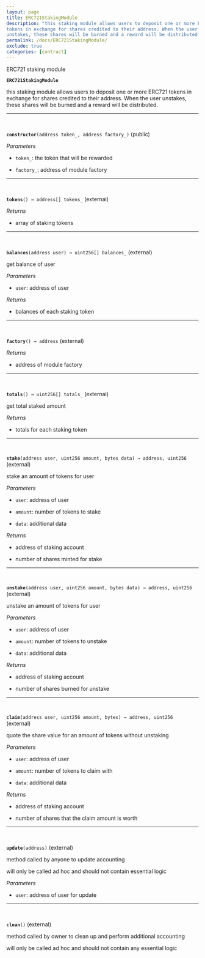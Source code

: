 ```yaml
---
layout: page
title: ERC721StakingModule
description: "this staking module allows users to deposit one or more ERC721
tokens in exchange for shares credited to their address. When the user
unstakes, these shares will be burned and a reward will be distributed."
permalink: /docs/ERC721StakingModule/
exclude: true
categories: [contract]
---
```


ERC721 staking module



**`ERC721StakingModule`**

this staking module allows users to deposit one or more ERC721
tokens in exchange for shares credited to their address. When the user
unstakes, these shares will be burned and a reward will be distributed.







****
<br>

**`constructor`**`(address token_, address factory_)` (public)





*Parameters*  
- `token_`: the token that will be rewarded

- `factory_`: address of module factory



****
<br>

**`tokens`**`() → address[] tokens_` (external)






*Returns*  
- array of staking tokens


****
<br>

**`balances`**`(address user) → uint256[] balances_` (external)

get balance of user




*Parameters*  
- `user`: address of user


*Returns*  
- balances of each staking token


****
<br>

**`factory`**`() → address` (external)






*Returns*  
- address of module factory


****
<br>

**`totals`**`() → uint256[] totals_` (external)

get total staked amount





*Returns*  
- totals for each staking token


****
<br>

**`stake`**`(address user, uint256 amount, bytes data) → address, uint256` (external)

stake an amount of tokens for user




*Parameters*  
- `user`: address of user

- `amount`: number of tokens to stake

- `data`: additional data


*Returns*  
- address of staking account

- number of shares minted for stake


****
<br>

**`unstake`**`(address user, uint256 amount, bytes data) → address, uint256` (external)

unstake an amount of tokens for user




*Parameters*  
- `user`: address of user

- `amount`: number of tokens to unstake

- `data`: additional data


*Returns*  
- address of staking account

- number of shares burned for unstake


****
<br>

**`claim`**`(address user, uint256 amount, bytes) → address, uint256` (external)

quote the share value for an amount of tokens without unstaking




*Parameters*  
- `user`: address of user

- `amount`: number of tokens to claim with

- `data`: additional data


*Returns*  
- address of staking account

- number of shares that the claim amount is worth


****
<br>

**`update`**`(address)` (external)

method called by anyone to update accounting


will only be called ad hoc and should not contain essential logic

*Parameters*  
- `user`: address of user for update




****
<br>

**`clean`**`()` (external)

method called by owner to clean up and perform additional accounting


will only be called ad hoc and should not contain any essential logic




